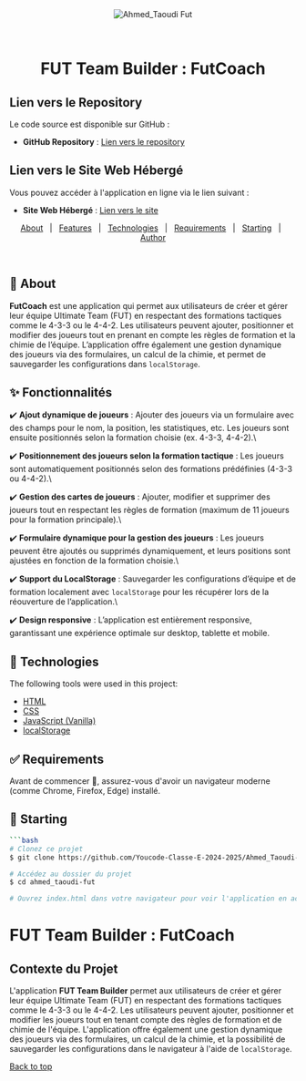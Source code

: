 <div align="center" id="top"> 
  <img src="./.github/app.gif" alt="Ahmed_Taoudi Fut" />

  &#xa0;

  <!-- <a href="https://ahmed_taoudifut.netlify.app">Demo</a> -->
</div>

<h1 align="center">FUT Team Builder : FutCoach </h1>


## Lien vers le Repository
Le code source est disponible sur GitHub :

- **GitHub Repository** : [Lien vers le repository]([https://github.com/votre-utilisateur/fut-team-builder](https://github.com/Youcode-Classe-E-2024-2025/Ahmed_Taoudi-fut))

## Lien vers le Site Web Hébergé
Vous pouvez accéder à l'application en ligne via le lien suivant :

- **Site Web Hébergé** : [Lien vers le site]([https://votre-site-heberge.com](https://youcode-classe-e-2024-2025.github.io/Ahmed_Taoudi-fut/))
 

<p align="center">
  <a href="#dart-about">About</a> &#xa0; | &#xa0; 
  <a href="#sparkles-fonctionnalités">Features</a> &#xa0; | &#xa0;
  <a href="#rocket-technologies">Technologies</a> &#xa0; | &#xa0;
  <a href="#white_check_mark-requirements">Requirements</a> &#xa0; | &#xa0;
  <a href="#checkered_flag-starting">Starting</a> &#xa0; | &#xa0;
  <a href="https://github.com/tawdi" target="_blank">Author</a>
</p>

<br>

## :dart: About ##

**FutCoach** est une application qui permet aux utilisateurs de créer et gérer leur équipe Ultimate Team (FUT) en respectant des formations tactiques comme le 4-3-3 ou le 4-4-2. Les utilisateurs peuvent ajouter, positionner et modifier des joueurs tout en prenant en compte les règles de formation et la chimie de l’équipe. L’application offre également une gestion dynamique des joueurs via des formulaires, un calcul de la chimie, et permet de sauvegarder les configurations dans `localStorage`.

## :sparkles: Fonctionnalités ##

:heavy_check_mark: **Ajout dynamique de joueurs** : Ajouter des joueurs via un formulaire avec des champs pour le nom, la position, les statistiques, etc. Les joueurs sont ensuite positionnés selon la formation choisie (ex. 4-3-3, 4-4-2).\

:heavy_check_mark: **Positionnement des joueurs selon la formation tactique** : Les joueurs sont automatiquement positionnés selon des formations prédéfinies (4-3-3 ou 4-4-2).\

:heavy_check_mark: **Gestion des cartes de joueurs** : Ajouter, modifier et supprimer des joueurs tout en respectant les règles de formation (maximum de 11 joueurs pour la formation principale).\

:heavy_check_mark: **Formulaire dynamique pour la gestion des joueurs** : Les joueurs peuvent être ajoutés ou supprimés dynamiquement, et leurs positions sont ajustées en fonction de la formation choisie.\

:heavy_check_mark: **Support du LocalStorage** : Sauvegarder les configurations d’équipe et de formation localement avec `localStorage` pour les récupérer lors de la réouverture de l’application.\

:heavy_check_mark: **Design responsive** : L’application est entièrement responsive, garantissant une expérience optimale sur desktop, tablette et mobile.

## :rocket: Technologies ##

The following tools were used in this project:

- [HTML](https://developer.mozilla.org/en-US/docs/Web/HTML)
- [CSS](https://developer.mozilla.org/en-US/docs/Web/CSS)
- [JavaScript (Vanilla)](https://developer.mozilla.org/en-US/docs/Web/JavaScript)
- [localStorage](https://developer.mozilla.org/en-US/docs/Web/API/Window/localStorage)

## :white_check_mark: Requirements ##

Avant de commencer :checkered_flag:, assurez-vous d'avoir un navigateur moderne (comme Chrome, Firefox, Edge) installé.

## :checkered_flag: Starting ##

```bash
```bash
# Clonez ce projet
$ git clone https://github.com/Youcode-Classe-E-2024-2025/Ahmed_Taoudi-fut.git

# Accédez au dossier du projet
$ cd ahmed_taoudi-fut

# Ouvrez index.html dans votre navigateur pour voir l'application en action


```

# FUT Team Builder : FutCoach

## Contexte du Projet
L'application **FUT Team Builder** permet aux utilisateurs de créer et gérer leur équipe Ultimate Team (FUT) en respectant des formations tactiques comme le 4-3-3 ou le 4-4-2. Les utilisateurs peuvent ajouter, positionner et modifier les joueurs tout en tenant compte des règles de formation et de chimie de l'équipe. L'application offre également une gestion dynamique des joueurs via des formulaires, un calcul de la chimie, et la possibilité de sauvegarder les configurations dans le navigateur à l'aide de `localStorage`.




<a href="#top">Back to top</a>
